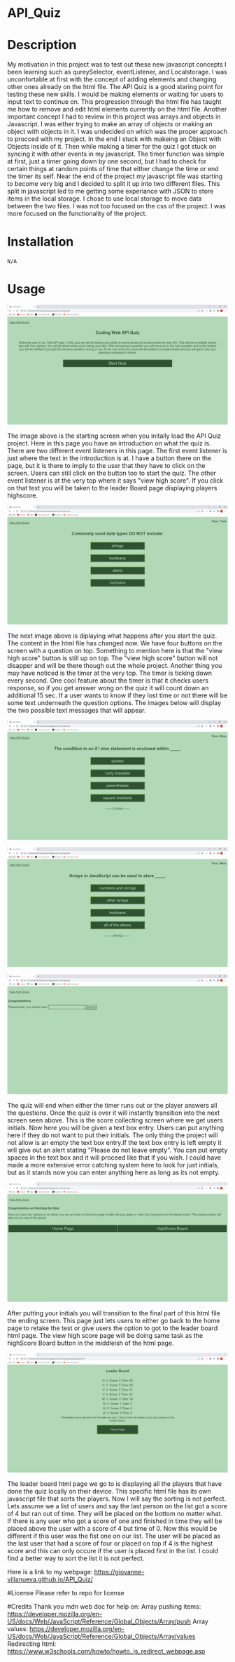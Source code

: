 # API_Quiz

# Description

My motivation in this project was to test out these new javascript concepts I been learning such as qureySelector, eventListener, and Localstorage. I was unconfortable at first with the concept of adding elements and changing other ones already on the html file. The API Quiz is a good staring point for testing these new skills. I would be making elements or waiting for users to input text to continue on. This progression through the html file has taught me how to remove and edit html elements currently on the html file. Another important concept I had to review in this project was arrays and objects in Javascript. I was either trying to make an array of objects or making an object with objects in it. I was undecided on which was the proper approach to procced with my project. In the end I stuck with makeing an Object with Objects inside of it. Then while making a timer for the quiz I got stuck on syncing it with other events in my javascript. The timer function was simple at first, just a timer going down by one second, but I had to check for certain things at random points of time that either change the time or end the timer its self. Near the end of the project my javascript file was starting to become very big and I decided to split it up into two different files. This split in javascript led to me getting some experiance with JSON to store items in the local storage. I chose to use local storage to move data between the two files. I was not too focused on the css of the project. I was more focused on the functionality of the project. 

# Installation

    N/A

# Usage

![Home Page](./assets/images/homePage.PNG)

The image above is the starting screen when you initally load the API Quiz project. Here in this page you have an introduction on what the quiz is. There are two different event listeners in this page. The first event listener is just where the text in the introduction is at. I have a button there on the page, but it is there to imply to the user that they have to click on the screen. Users can still click on the button too to start the quiz. The other event listener is at the very top where it says "view high score". If you click on that text you will be taken to the leader Board page displaying players highscore. 

![Quiz Question](./assets/images/Questions.PNG)

The next image above is diplaying what happens after you start the quiz. The content in the html file has changed now. We have four buttons on the screen with a question on top. Something to mention here is that the "view high score" button is still up on top. The "view high score" button will not disapper and will be there though out the whole project. Another thing you may have noticed is the timer at the very top. The timer is ticking down every second. One cool feature about the timer is that it checks users response, so if you get answer wong on the quiz it will count down an additional 15 sec. If a user wants to know if they lost time or not there will be some text underneath the question options. The images below will display the two possible text messages that will appear.

![Correct Response](./assets/images/correct.PNG)

![Wrong Response](./assets/images/wrong.PNG)

![Submit Form](./assets/images/Submit.PNG)

The quiz will end when either the timer runs out or the player answers all the questions. Once the quiz is over it will instantly transition into the next screen seen above. This is the score collecting screen where we get users initials. Now here you will be given a text box entry. Users can put anything here if they do not want to put their initials. The only thing the project will not allow is an empty the text box entry.If the text box entry is left empty it will give out an alert stating "Please do not leave empty". You can put empty spaces in the text box and it will proceed like that if you wish. I could have made a more extensive error catching system here to look for just initials, but as it stands now you can enter anything here as long as its not empty.

![Ending Screen](./assets/images/ending.PNG)

After putting your initials you will transition to the final part of this html file the ending screen. This page just lets users to either go back to the home page to retake the test or give users the option to got to the leader board html page. The view high score page will be doing same task as the highScore Board button in the middleish of the html page. 

![Leader Board Page](./assets/images/leaderBoard.PNG) 

The leader board html page we go to is displaying all the players that have done the quiz locally on their device. This specific html file has its own javascript file that sorts the players. Now I will say the sorting is not perfect. Lets assume we a list of users and say the last person on the list got a score of 4 but ran out of time. They will be placed on the bottom no matter what. If there is any user who got a score of one and finished in time they will be placed above the user with a score of 4 but time of 0. Now this would be different if this user was the fist one on our list. The user will be placed as the last user that had a score of four or placed on top if 4 is the highest score and this can only occure if the user is placed first in the list. I could find a better way to sort the list it is not perfect.

Here is a link to my webpage: https://giovanne-villanueva.github.io/API_Quiz/

#License
Please refer to repo for license

#Credits
Thank you mdn web doc for help on:
Array pushing items: https://developer.mozilla.org/en-US/docs/Web/JavaScript/Reference/Global_Objects/Array/push
Array values: https://developer.mozilla.org/en-US/docs/Web/JavaScript/Reference/Global_Objects/Array/values
Redirecting html: https://www.w3schools.com/howto/howto_js_redirect_webpage.asp

